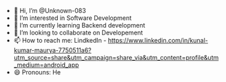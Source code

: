 - 👋 Hi, I’m @Unknown-083
- 👀 I’m interested in Software Development
- 🌱 I’m currently learning Backend development 
- 💞️ I’m looking to collaborate on Developement
- 📫 How to reach me: LindkedIn - https://www.linkedin.com/in/kunal-kumar-maurya-7750511a6?utm_source=share&utm_campaign=share_via&utm_content=profile&utm_medium=android_app
- 😄 Pronouns: He

<!---
Unknown-083/Unknown-083 is a ✨ special ✨ repository because its `README.md` (this file) appears on your GitHub profile.
You can click the Preview link to take a look at your changes.
--->
